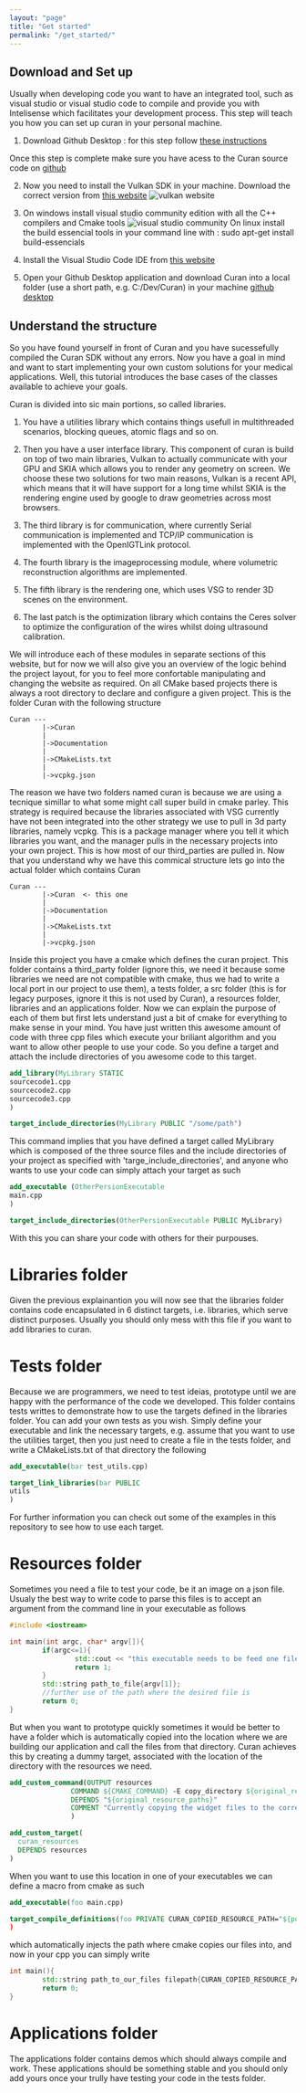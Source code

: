 ```yaml
---
layout: "page"
title: "Get started" 
permalink: "/get_started/"
---
```


## Download and Set up

Usually when developing code you want to have an integrated tool, such as visual studio or visual studio code to compile and provide you with Intelisense which facilitates your development process. This step will teach you how you can set up curan in your personal machine. 

1. Download Github Desktop : for this step follow [these instructions](https://docs.github.com/en/desktop/installing-and-configuring-github-desktop/installing-and-authenticating-to-github-desktop/installing-github-desktop)

Once this step is complete make sure you have acess to the Curan source code on [github](https://github.com/Human-Robotics-Lab/Curan/tree/main)

2. Now you need to install the Vulkan SDK in your machine. Download the correct version from [this website](https://vulkan.lunarg.com/#new_tab)
![vulkan website](assets/images/vulkan_sdk.png)

3. On windows install visual studio community edition with all the C++ compilers and Cmake tools
![visual studio community](assets/images/visual_studio_community.png)
On linux install the build essencial tools in your command line with : sudo apt-get install build-essencials

4. Install the Visual Studio Code IDE from [this website](assets/images/vulkan_studio_code.png) 

5. Open your Github Desktop application and download Curan into a local folder (use a short path, e.g. C:/Dev/Curan) in your machine
[github desktop](assets/images/github_desktop.png) 


## Understand the structure

So you have found yourself in front of Curan and you have sucessefully compiled the Curan SDK without any errors. Now you have a goal in mind and want to start implementing your own custom solutions for your medical applications. Well, this tutorial introduces the base cases of the classes available to achieve your goals. 

Curan is divided into sic main portions, so called libraries.

1. You have a utilities library which contains things usefull in multithreaded scenarios, blocking queues, atomic flags and so on. 

2. Then you have a user interface library. This component of curan is build on top of two main libraries, Vulkan to actually communicate with your GPU and SKIA which allows you to render any geometry on screen. We choose these two solutions for two main reasons, Vulkan is a recent API, which means that it will have support for a long time whilst SKIA is the rendering engine used by google to draw geometries across most browsers.

3. The third library is for communication, where currently Serial communication is implemented and TCP/IP communication is implemented with the OpenIGTLink protocol. 

4. The fourth library is the imageprocessing module, where volumetric reconstruction algorithms are implemented. 

5. The fifth library is the rendering one, which uses VSG to render 3D scenes on the environment. 

6. The last patch is the optimization library which contains the Ceres solver to optimize the configuration of the wires whilst doing ultrasound calibration. 

We will introduce each of these modules in separate sections of this website, but for now we will also give you an overview of the logic behind the project layout, for you to feel more confortable manipulating and changing the website as required. On all CMake based projects there is always a root directory to declare and configure a given project. This is the folder Curan with the following structure

```
Curan ---
        |->Curan
        |
        |->Documentation
        |
        |->CMakeLists.txt
        |
        |->vcpkg.json
```

The reason we have two folders named curan is because we are using a tecnique simillar to what some might call super build in cmake parley. This strategy is required because the libraries associated with VSG currently have not been integrated into the other strategy we use to pull in 3d party libraries, namely vcpkg. This is a package manager where you tell it which libraries you want, and the manager pulls in the necessary projects into your own project. This is how most of our third_parties are pulled in. Now that you understand why we have this commical structure lets go into the actual folder which contains Curan

```
Curan ---
        |->Curan  <- this one
        |
        |->Documentation
        |
        |->CMakeLists.txt
        |
        |->vcpkg.json
```

Inside this project you have a cmake which defines the curan project. This folder contains a third_party folder (ignore this, we need it because some libraries we need are not compatible with cmake, thus we had to write a local port in our project to use them), a tests folder, a src folder (this is for legacy purposes, ignore it this is not used by Curan), a resources folder, libraries and an applications folder. Now we can explain the purpose of each of them but first lets understand just a bit of cmake for everything to make sense in your mind. You have just written this awesome amount of code with three cpp files which execute your briliant algorithm and you want to allow other people to use your code. So you define a target and attach the include directories of you awesome code to this target.

```cmake
add_library(MyLibrary STATIC
sourcecode1.cpp
sourcecode2.cpp
sourcecode3.cpp
)

target_include_directories(MyLibrary PUBLIC "/some/path")
```

This command implies that you have defined a target called MyLibrary which is composed of the three source files and the include directories of your project as specified with 'targe_include_directories', and anyone who wants to use your code can simply attach your target as such 

```cmake
add_executable (OtherPersionExecutable 
main.cpp
)

target_include_directories(OtherPersionExecutable PUBLIC MyLibrary)
```

With this you can share your code with others for their purpouses. 

# Libraries folder

Given the previous explainantion you will now see that the libraries folder contains code encapsulated in 6 distinct targets, i.e. libraries, which serve distinct purposes. Usually you should only mess with this file if you want to add libraries to curan. 

# Tests folder

Because we are programmers, we need to test ideias, prototype until we are happy with the performance of the code we developed. This folder contains tests writtes to demonstrate how to use the targets defined in the libraries folder. You can add your own tests as you wish. 
Simply define your executable and link the necessary targets, e.g. assume that you want to use the utilities target, then you just need to create a file in the tests folder, and write a CMakeLists.txt of that directory the following 

```cmake
add_executable(bar test_utils.cpp)

target_link_libraries(bar PUBLIC
utils
)

```

For further information you can check out some of the examples in this repository to see how to use each target. 

# Resources folder

Sometimes you need a file to test your code, be it an image on a json file. Usualy the best way to write code to parse this files is to accept an argument from the command line in your executable as follows 

```cpp
#include <iostream>

int main(int argc, char* argv[]){
        if(argc<=1){
                std::cout << "this executable needs to be feed one file of the json we want"
                return 1;
        } 
        std::string path_to_file{argv[1]};
        //further use of the path where the desired file is
        return 0;
}
```

But when you want to prototype quickly sometimes it would be better to have a folder which is automatically copied into the location where we are building our application and call the files from that directory. Curan achieves this by creating a dummy target, associated with the location of the directory with the resources we need. 

```cmake 
add_custom_command(OUTPUT resources
               COMMAND ${CMAKE_COMMAND} -E copy_directory ${original_resource_paths} ${post_build_resource_path}
               DEPENDS "${original_resource_paths}"
               COMMENT "Currently copying the widget files to the correct directories"
               )

add_custom_target(
  curan_resources
  DEPENDS resources
)
```

When you want to use this location in one of your executables we can define a macro from cmake as such 

```cmake 
add_executable(foo main.cpp)

target_compile_definitions(foo PRIVATE CURAN_COPIED_RESOURCE_PATH="${post_build_resource_path}")
)
```

which automatically injects the path where cmake copies our files into, and now in your cpp you can simply write 

```cpp
int main(){
        std::string path_to_our_files filepath{CURAN_COPIED_RESOURCE_PATH"/images"};
        return 0;
}

```

# Applications folder

The applications folder contains demos which should always compile and work. These applications should be something stable and you should only add yours once your trully have testing your code in the tests folder. 
